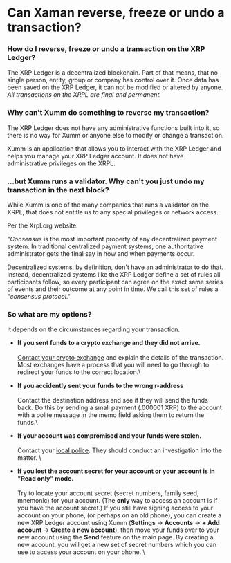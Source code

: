 # Can Xaman reverse, freeze or undo a transaction?

### **How do I reverse, freeze or undo a transaction on the XRP Ledger?**

The XRP Ledger is a decentralized blockchain. Part of that means, that no single person, entity, group or company has control over it.  Once data has been saved on the XRP Ledger, it can not be modified or altered by anyone. _All transactions on the XRPL are final and permanent._&#x20;

### **Why can't Xumm do something to reverse my transaction?**

The XRP Ledger does not have any administrative functions built into it, so there is no way for Xumm or anyone else to modify or change a transaction.

Xumm is an application that allows you to interact with the XRP Ledger and helps you manage your XRP Ledger account. It does not have administrative privileges on the XRPL.&#x20;

### **...but Xumm runs a validator. Why can't you just undo my transaction in the next block?**

While Xumm is one of the many companies that runs a validator on the XRPL, that does not entitle us to any special privileges or network access.&#x20;

Per the Xrpl.org website:

"_Consensus_ is the most important property of any decentralized payment system. In traditional centralized payment systems, one authoritative administrator gets the final say in how and when payments occur.

Decentralized systems, by definition, don't have an administrator to do that. Instead, decentralized systems like the XRP Ledger define a set of rules all participants follow, so every participant can agree on the exact same series of events and their outcome at any point in time. We call this set of rules a "_consensus protocol_."&#x20;

### **So what are my options?**

It depends on the circumstances regarding your transaction.

* **If you sent funds to a crypto exchange and they did not arrive.**\
  \
  [Contact your crypto exchange](deposit-to-exchange-didnt-arrive.md) and explain the details of the transaction. Most exchanges have a process that you will need to go through to redirect your funds to the correct location.\

* **If you accidently sent your funds to the wrong r-address**\
  \
  Contact the destination address and see if they will send the funds back. Do this by sending a small payment (.000001 XRP) to the account with a polite message in the memo field asking them to return the funds.\

* **If your account was compromised and your funds were stolen.**\
  \
  Contact your [local police](../learning-more-about-xumm/ive-been-scammed.md). They should conduct an investigation into the matter. \

* **If you lost the account secret for your account or your account is in "Read only" mode.**\
  \
  Try to locate your account secret (secret numbers, family seed, mnemonic) for your account. (The **only** way to access an account is if you have the account secret.) If you still have signing access to your account on your phone, (or perhaps on an old phone), you can create a new XRP Ledger account using Xumm (**Settings** -> **Accounts** -> **+ Add account** -> **Create a new account**), then move your funds over to your new account using the **Send** feature on the main page. By creating a new account, you will get a new set of secret numbers which you can use to access your account on your phone. \
